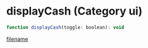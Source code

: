 # displayCash (Category ui)

```js
function displayCash(toggle: boolean): void
```

[filename](displayCash_m.md ':include')